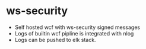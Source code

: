 # ws-security
* Self hosted wcf with ws-security signed messages
* Logs of builtin wcf pipline is integrated with nlog
* Logs can be pushed to elk stack.

